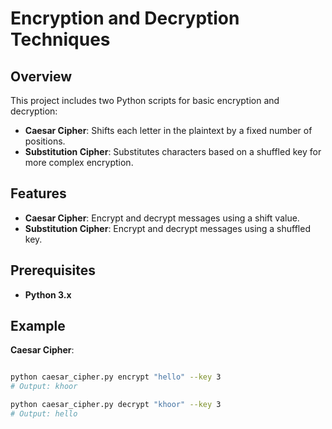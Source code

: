 # Encryption and Decryption Techniques

## Overview

This project includes two Python scripts for basic encryption and decryption:

- **Caesar Cipher**: Shifts each letter in the plaintext by a fixed number of positions.
- **Substitution Cipher**: Substitutes characters based on a shuffled key for more complex encryption.

## Features

- **Caesar Cipher**: Encrypt and decrypt messages using a shift value.
- **Substitution Cipher**: Encrypt and decrypt messages using a shuffled key.

## Prerequisites

- **Python 3.x**

## Example

**Caesar Cipher**:
```bash

python caesar_cipher.py encrypt "hello" --key 3
# Output: khoor

python caesar_cipher.py decrypt "khoor" --key 3
# Output: hello


